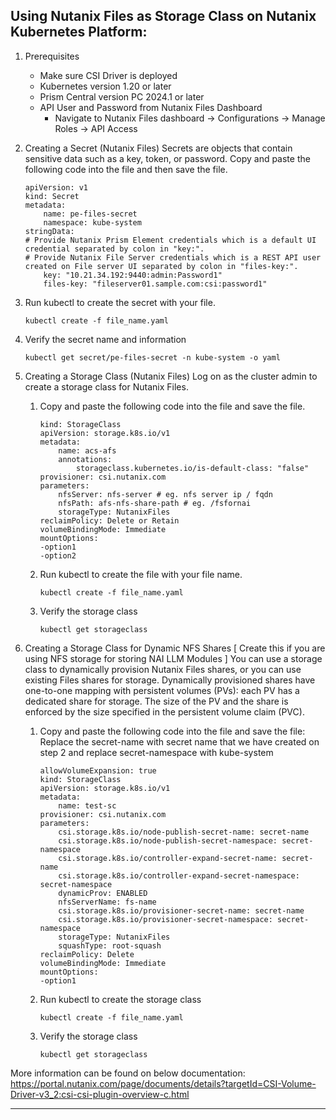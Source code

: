 Using Nutanix Files as Storage Class on Nutanix Kubernetes Platform: 
---


1. Prerequisites
    - Make sure CSI Driver is deployed
    - Kubernetes version 1.20 or later
    - Prism Central version PC 2024.1 or later
    - API User and Password from Nutanix Files Dashboard
        - Navigate to Nutanix Files dashboard -> Configurations -> Manage Roles -> API Access 

2. Creating a Secret (Nutanix Files)
    Secrets are objects that contain sensitive data such as a key, token, or password.
    Copy and paste the following code into the file and then save the file. 
    
    ```
    apiVersion: v1
    kind: Secret
    metadata:
        name: pe-files-secret
        namespace: kube-system
    stringData:
    # Provide Nutanix Prism Element credentials which is a default UI credential separated by colon in "key:".
    # Provide Nutanix File Server credentials which is a REST API user created on File server UI separated by colon in "files-key:".
        key: "10.21.34.192:9440:admin:Password1"
        files-key: "fileserver01.sample.com:csi:password1"
    
    ```
3. Run kubectl to create the secret with your file. 
    
    ```
    kubectl create -f file_name.yaml 
    
    ```
4. Verify the secret name and information 
    
    ```
    kubectl get secret/pe-files-secret -n kube-system -o yaml
    
    ```

5. Creating a Storage Class (Nutanix Files)
    Log on as the cluster admin to create a storage class for Nutanix Files.
    1. Copy and paste the following code into the file and save the file.
        
        ```
        kind: StorageClass
        apiVersion: storage.k8s.io/v1
        metadata:
            name: acs-afs
            annotations:
                storageclass.kubernetes.io/is-default-class: "false"
        provisioner: csi.nutanix.com
        parameters:
            nfsServer: nfs-server # eg. nfs server ip / fqdn
            nfsPath: afs-nfs-share-path # eg. /fsfornai
            storageType: NutanixFiles
        reclaimPolicy: Delete or Retain
        volumeBindingMode: Immediate
        mountOptions:
        -option1
        -option2

        ```
    2. Run kubectl to create the file with your file name.
        
        ```
        kubectl create -f file_name.yaml
        
        ```
    3. Verify the storage class

        ```
        kubectl get storageclass

        ```
6. Creating a Storage Class for Dynamic NFS Shares [ Create this if you are using NFS storage for storing NAI LLM Modules ]
    You can use a storage class to dynamically provision Nutanix Files shares, or you can use existing Files shares for storage. Dynamically provisioned shares have one-to-one mapping with persistent volumes (PVs): each PV has a dedicated share for storage. The size of the PV and the share is enforced by the size specified in the persistent volume claim (PVC).
    1. Copy and paste the following code into the file and save the file:
        Replace the secret-name with secret name that we have created on step 2 and replace secret-namespace with kube-system

        ```
        allowVolumeExpansion: true
        kind: StorageClass
        apiVersion: storage.k8s.io/v1
        metadata:
            name: test-sc
        provisioner: csi.nutanix.com
        parameters:
            csi.storage.k8s.io/node-publish-secret-name: secret-name
            csi.storage.k8s.io/node-publish-secret-namespace: secret-namespace
            csi.storage.k8s.io/controller-expand-secret-name: secret-name
            csi.storage.k8s.io/controller-expand-secret-namespace: secret-namespace
            dynamicProv: ENABLED
            nfsServerName: fs-name
            csi.storage.k8s.io/provisioner-secret-name: secret-name
            csi.storage.k8s.io/provisioner-secret-namespace: secret-namespace
            storageType: NutanixFiles
            squashType: root-squash
        reclaimPolicy: Delete
        volumeBindingMode: Immediate
        mountOptions:
        -option1

        ```
    2. Run kubectl to create the storage class 
        
        ```
        kubectl create -f file_name.yaml

        ```
    3. Verify the storage class

        ```
        kubectl get storageclass

        ```








More information can be found on below documentation:
https://portal.nutanix.com/page/documents/details?targetId=CSI-Volume-Driver-v3_2:csi-csi-plugin-overview-c.html


---
